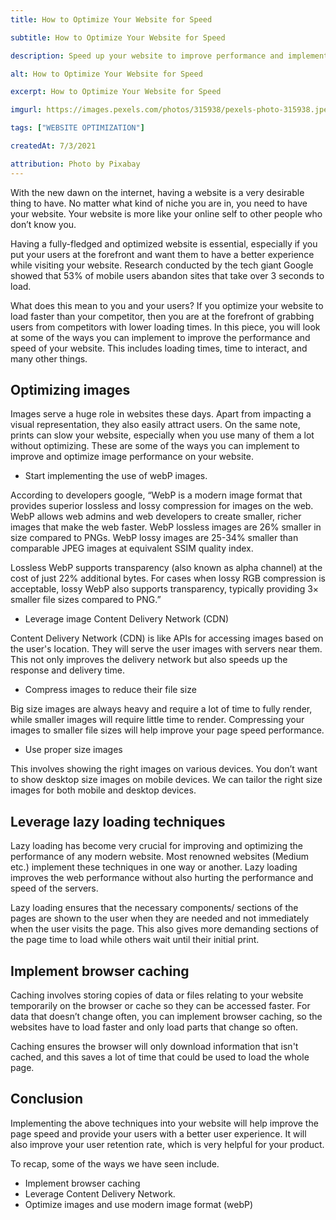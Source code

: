 ```yaml
---
title: How to Optimize Your Website for Speed

subtitle: How to Optimize Your Website for Speed

description: Speed up your website to improve performance and implement best practices

alt: How to Optimize Your Website for Speed

excerpt: How to Optimize Your Website for Speed

imgurl: https://images.pexels.com/photos/315938/pexels-photo-315938.jpeg?auto=compress&cs=tinysrgb&w=1260&h=750&dpr=2

tags: ["WEBSITE OPTIMIZATION"]

createdAt: 7/3/2021

attribution: Photo by Pixabay
---
```


With the new dawn on the internet, having a website is a very desirable thing to have. No matter what kind of niche you are in, you need to have your website. Your website is more like your online self to other people who don’t know you.

Having a fully-fledged and optimized website is essential, especially if you put your users at the forefront and want them to have a better experience while visiting your website. Research conducted by the tech giant Google showed that 53% of mobile users abandon sites that take over 3 seconds to load.

What does this mean to you and your users? If you optimize your website to load faster than your competitor, then you are at the forefront of grabbing users from competitors with lower loading times.
In this piece, you will look at some of the ways you can implement to improve the performance and speed of your website. This includes loading times, time to interact, and many other things.

## Optimizing images

Images serve a huge role in websites these days. Apart from impacting a visual representation, they also easily attract users. On the same note, prints can slow your website, especially when you use many of them a lot without optimizing.
These are some of the ways you can implement to improve and optimize image performance on your website.

- Start implementing the use of webP images.

According to developers google, “WebP is a modern image format that provides superior lossless and lossy compression for images on the web. WebP allows web admins and web developers to create smaller, richer images that make the web faster.
WebP lossless images are 26% smaller in size compared to PNGs. WebP lossy images are 25-34% smaller than comparable JPEG images at equivalent SSIM quality index.

Lossless WebP supports transparency (also known as alpha channel) at the cost of just 22% additional bytes. For cases when lossy RGB compression is acceptable, lossy WebP also supports transparency, typically providing 3× smaller file sizes compared to PNG.”

- Leverage image Content Delivery Network (CDN)

Content Delivery Network (CDN) is like APIs for accessing images based on the user's location. They will serve the user images with servers near them. This not only improves the delivery network but also speeds up the response and delivery time.

- Compress images to reduce their file size

Big size images are always heavy and require a lot of time to fully render, while smaller images will require little time to render. Compressing your images to smaller file sizes will help improve your page speed performance.

- Use proper size images

This involves showing the right images on various devices. You don’t want to show desktop size images on mobile devices. We can tailor the right size images for both mobile and desktop devices.

## Leverage lazy loading techniques

Lazy loading has become very crucial for improving and optimizing the performance of any modern website. Most renowned websites (Medium etc.) implement these techniques in one way or another. Lazy loading improves the web performance without also hurting the performance and speed of the servers.

Lazy loading ensures that the necessary components/ sections of the pages are shown to the user when they are needed and not immediately when the user visits the page. This also gives more demanding sections of the page time to load while others wait until their initial print.

## Implement browser caching

Caching involves storing copies of data or files relating to your website temporarily on the browser or cache so they can be accessed faster. For data that doesn’t change often, you can implement browser caching, so the websites have to load faster and only load parts that change so often.

Caching ensures the browser will only download information that isn't cached, and this saves a lot of time that could be used to load the whole page.

## Conclusion

Implementing the above techniques into your website will help improve the page speed and provide your users with a better user experience. It will also improve your user retention rate, which is very helpful for your product.

To recap, some of the ways we have seen include.

- Implement browser caching
- Leverage Content Delivery Network.
- Optimize images and use modern image format (webP)
